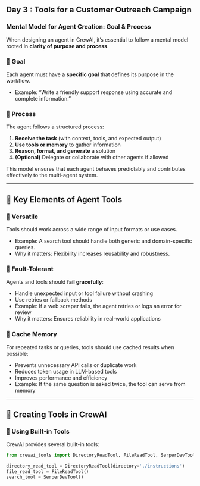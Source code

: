 ## Day 3 : Tools for a Customer Outreach Campaign

### Mental Model for Agent Creation: Goal & Process

When designing an agent in CrewAI, it’s essential to follow a mental model rooted in **clarity of purpose and process**.

### 🎯 Goal
Each agent must have a **specific goal** that defines its purpose in the workflow.
- Example: “Write a friendly support response using accurate and complete information.”

### 🔄 Process
The agent follows a structured process:
1. **Receive the task** (with context, tools, and expected output)
2. **Use tools or memory** to gather information
3. **Reason, format, and generate** a solution
4. **(Optional)** Delegate or collaborate with other agents if allowed

This model ensures that each agent behaves predictably and contributes effectively to the multi-agent system.

---

## 🧰 Key Elements of Agent Tools

### 🔧 Versatile
Tools should work across a wide range of input formats or use cases.
- Example: A search tool should handle both generic and domain-specific queries.
- Why it matters: Flexibility increases reusability and robustness.

### 🛑 Fault-Tolerant
Agents and tools should **fail gracefully**:
- Handle unexpected input or tool failure without crashing
- Use retries or fallback methods
- Example: If a web scraper fails, the agent retries or logs an error for review
- Why it matters: Ensures reliability in real-world applications

### 💾 Cache Memory
For repeated tasks or queries, tools should use cached results when possible:
- Prevents unnecessary API calls or duplicate work
- Reduces token usage in LLM-based tools
- Improves performance and efficiency
- Example: If the same question is asked twice, the tool can serve from memory

---

## 🧱 Creating Tools in CrewAI

### 🔌 Using Built-in Tools

CrewAI provides several built-in tools:

```python
from crewai_tools import DirectoryReadTool, FileReadTool, SerperDevTool

directory_read_tool = DirectoryReadTool(directory='./instructions')
file_read_tool = FileReadTool()
search_tool = SerperDevTool()
